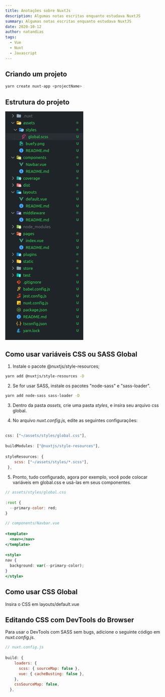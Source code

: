```yaml
---
title: Anotações sobre NuxtJs
description: Algumas notas escritas enquanto estudava NuxtJS
summary: Algumas notas escritas enquanto estudava NuxtJS
date: 2020-10-12
author: natandias
tags: 
  - Vue
  - Nuxt
  - Javascript
---
```


## Criando um projeto

```bash
yarn create nuxt-app <projectName>
```

## Estrutura do projeto

![Estrutura](../.vuepress/public/assets/structure.png)

## Como usar variáveis CSS ou SASS Global

1. Instale o pacote @nuxtjs/style-resources;

```bash
yarn add @nuxtjs/style-resources -D
```

2. Se for usar SASS, instale os pacotes "node-sass" e "sass-loader".

```bash
yarn add node-sass sass-loader -D
```

3. Dentro da pasta *assets,* crie uma pasta *styles*, e insira seu arquivo css global.

4. No arquivo *nuxt.config.js,* edite as seguintes configurações:

```jsx

css: ["~/assets/styles/global.css"],

buildModules: ["@nuxtjs/style-resources"],

styleResources: {
    scss: ["~/assets/styles/*.scss"],
 },
```

5. Pronto, tudo configurado, agora por exemplo, você pode colocar variáveis em global.css e usá-las em seus componentes.

```jsx
// assets/styles/global.css

:root {
  --primary-color: red;
}
```

```jsx
// components/Navbar.vue

<template>
  <nav></nav>
</template>

<style>
nav {
  background: var(--primary-color);
}
</style>
```

## Como usar CSS Global

Insira o CSS em layouts/default.vue

## Editando CSS com DevTools do Browser

Para usar o DevTools com SASS sem bugs, adicione o seguinte código em *nuxt.config.js*.

```jsx
// nuxt.config.js

build: {
    loaders: {
      scss: { sourceMap: false },
      vue: { cacheBusting: false },
    },
    cssSourceMap: false,
  },
```
